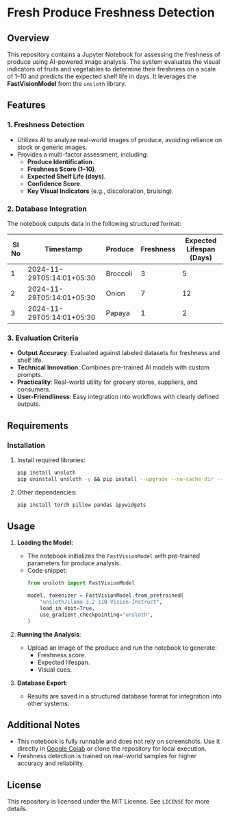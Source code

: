 # Fresh Produce Freshness Detection

## Overview

This repository contains a Jupyter Notebook for assessing the freshness of produce using AI-powered image analysis. The system evaluates the visual indicators of fruits and vegetables to determine their freshness on a scale of 1–10 and predicts the expected shelf life in days. It leverages the **FastVisionModel** from the `unsloth` library.

## Features

### 1. Freshness Detection
- Utilizes AI to analyze real-world images of produce, avoiding reliance on stock or generic images.
- Provides a multi-factor assessment, including:
  - **Produce Identification**.
  - **Freshness Score (1–10)**.
  - **Expected Shelf Life (days)**.
  - **Confidence Score**.
  - **Key Visual Indicators** (e.g., discoloration, bruising).

### 2. Database Integration
The notebook outputs data in the following structured format:

| Sl No | Timestamp                  | Produce   | Freshness | Expected Lifespan (Days) |
|-------|----------------------------|-----------|-----------|--------------------------|
| 1     | 2024-11-29T05:14:01+05:30 | Broccoli  | 3         | 5                        |
| 2     | 2024-11-29T05:14:01+05:30 | Onion     | 7         | 12                       |
| 3     | 2024-11-29T05:14:01+05:30 | Papaya    | 1         | 2                        |

### 3. Evaluation Criteria
- **Output Accuracy**: Evaluated against labeled datasets for freshness and shelf life.
- **Technical Innovation**: Combines pre-trained AI models with custom prompts.
- **Practicality**: Real-world utility for grocery stores, suppliers, and consumers.
- **User-Friendliness**: Easy integration into workflows with clearly defined outputs.

## Requirements

### Installation
1. Install required libraries:
    ```bash
    pip install unsloth
    pip uninstall unsloth -y && pip install --upgrade --no-cache-dir --no-deps git+https://github.com/unslothai/unsloth.git
    ```

2. Other dependencies:
    ```bash
    pip install torch pillow pandas ipywidgets
    ```

## Usage

1. **Loading the Model**:
    - The notebook initializes the `FastVisionModel` with pre-trained parameters for produce analysis.
    - Code snippet:
        ```python
        from unsloth import FastVisionModel

        model, tokenizer = FastVisionModel.from_pretrained(
            "unsloth/Llama-3.2-11B-Vision-Instruct",
            load_in_4bit=True,
            use_gradient_checkpointing="unsloth",
        )
        ```

2. **Running the Analysis**:
    - Upload an image of the produce and run the notebook to generate:
      - Freshness score.
      - Expected lifespan.
      - Visual cues.

3. **Database Export**:
    - Results are saved in a structured database format for integration into other systems.

## Additional Notes
- This notebook is fully runnable and does not rely on screenshots. Use it directly in [Google Colab](#) or clone the repository for local execution.
- Freshness detection is trained on real-world samples for higher accuracy and reliability.

## License
This repository is licensed under the MIT License. See `LICENSE` for more details.
